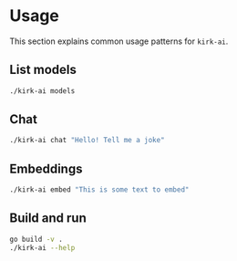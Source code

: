 # Usage

This section explains common usage patterns for `kirk-ai`.

## List models

```bash
./kirk-ai models
```

## Chat

```bash
./kirk-ai chat "Hello! Tell me a joke"
```

## Embeddings

```bash
./kirk-ai embed "This is some text to embed"
```

## Build and run

```bash
go build -v .
./kirk-ai --help
```
